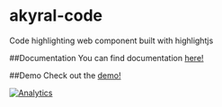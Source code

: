 akyral-code
==

Code highlighting web component built with highlightjs



##Documentation
You can find documentation [here!](index.html#documentation)


##Demo
Check out the [demo!](demo.html)


[![Analytics](https://ga-beacon.appspot.com/UA-46802115-1/akyral-demo/README)](https://github.com/igrigorik/ga-beacon)

